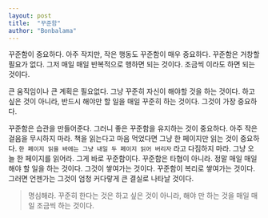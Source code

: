 ```yaml
---
layout: post
title:  "꾸준함"
author: "Bonbalama"
---
```


꾸준함이 중요하다. 아주 작지만, 작은 행동도 꾸준함이 매우 중요하다. 꾸준함은 거창할 필요가 없다. 그저 매일 매일 반복적으로 행하면 되는 것이다. 조금씩 이라도 하면 되는 것이다. 

큰 움직임이나 큰 계획은 필요없다. 그냥 꾸준히 자신이 해야할 것을 하는 것이다. 하고 싶은 것이 아니라, 반드시 해야만 할 일을 매일 꾸준히 하는 것이다. 그것이 가장 중요하다. 

꾸준함은 습관을 만들어준다. 그러니 좋은 꾸준함을 유지하는 것이 중요하다. 아주 작은 걸음을 무시하지 마라. 책을 읽는다고 마음 먹었다면 그냥 한 페이지만 읽는 것이 중요하다. `한 페이지 읽을 바에는 그냥 내일 두 페이지 읽어 버리자` 라고 다짐하지 마라. 그냥 오늘 한 페이지를 읽어라. 그게 바로 꾸준함이다. 꾸준함은 타협이 아니라. 정말 매일 매일 해야 할 일을 하는 것이다. 그것이 쌓여가는 것이다. 꾸준함이 복리로 쌓여가는 것이다. 그러면 언젠가는 그것이 엄청 커다랗게 큰 결실로 나타날 것이다. 

> 명심해라. 꾸준히 한다는 것은 하고 싶은 것이 아니라, 해야 만 하는 것을 매일 매일 조금씩 하는 것이다. 

